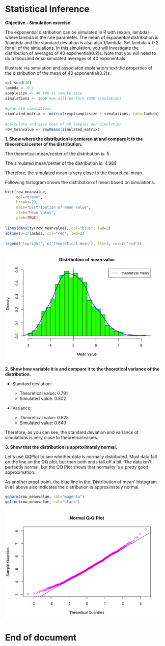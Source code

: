 Statistical Inference
=====================
**Objective - Simulation exercise**

The exponential distribution can be simulated in R with rexp(n, lambda) where lambda is the rate parameter. The mean of exponential distribution is 1/lambda and the standard deviation is also also 1/lambda. Set lambda = 0.2 for all of the simulations. In this simulation, you will investigate the distribution of averages of 40 exponential(0.2)s. Note that you will need to do a thousand or so simulated averages of 40 exponentials.

Illustrate via simulation and associated explanatory text the properties of the distribution of the mean of 40 exponential(0.2)s.


```r
set.seed(40)
lambda <- 0.2
samplesize <- 40 #40 is sample size
simulations <- 1000 #we will perform 1000 simulations

#generate simulations
simulated_matrix <- matrix(rexp(samplesize * simulations, rate=lambda), nrow=simulations, ncol=samplesize)

#calculate and save mean of 40 samples per simulation
row_meanvalue <- rowMeans(simulated_matrix)
```

**1. Show where the distribution is centered at and compare it to the theoretical center of the distribution.**

The theoretical mean/center of the distribution is: 5

The simulated mean/center of the distribution is:
4.989

Therefore, the simulated mean is very close to the theoretical mean.

Following histogram shows the distribution of mean based on simulations.


```r
hist(row_meanvalue,
     col="green",
     breaks=20,
     main="Distribution of mean value",
     xlab="Mean Value",
     prob=TRUE)

lines(density(row_meanvalue), col="blue", lwd=2)
abline(v=1/lambda, col="red", lwd=2)

legend('topright', c("theoretical mean"), lty=1, col=c("red"))
```

![](./simulation_exercise_files/figure-html/unnamed-chunk-2-1.png) 

**2. Show how variable it is and compare it to the theoretical variance of the distribution.**

* Standard deviation:
    + Theoretical value: 0.791
    + Simulated value: 0.802

* Variance:
    + Theoretical value: 0.625
    + Simulated value: 0.643

Therefore, as you can see, the standard deviation and variance of simulations is very close to theoretical values.

**3. Show that the distribution is approximately normal.**

Let's use QQPlot to see whether data is normally distributed. Most data fall on the line on the QQ plot, but then both ends tail off a bit. The data isn't perfectly normal, but the QQ Plot shows that normality is a pretty good approximation. 

As another proof point, the blue line in the 'Distribution of mean' histogram in #1 above also indicates the distribution is approximately normal.


```r
qqnorm(row_meanvalue, col="magenta")
qqline(row_meanvalue, col="black")
```

![](./simulation_exercise_files/figure-html/unnamed-chunk-3-1.png) 

End of document
===============
